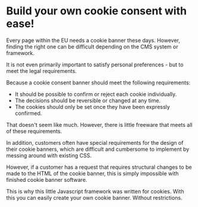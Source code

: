 # Build your own cookie consent with ease!

Every page within the EU needs a cookie banner these days. However, finding the right one can be difficult depending on the CMS system or framework.

It is not even primarily important to satisfy personal preferences - but to meet the legal requirements.

Because a cookie consent banner should meet the following requirements:

- It should be possible to confirm or reject each cookie individually.
- The decisions should be reversible or changed at any time.
- The cookies should only be set once they have been expressly confirmed.

That doesn't seem like much. However, there is little freeware that meets all of these requirements.

In addition, customers often have special requirements for the design of their cookie banners, which are difficult and cumbersome to implement by messing around with existing CSS.

However, if a customer has a request that requires structural changes to be made to the HTML of the cookie banner, this is simply impossible with finished cookie banner software.

This is why this little Javascript framework was written for cookies.
With this you can easily create your own cookie banner.
Without restrictions.